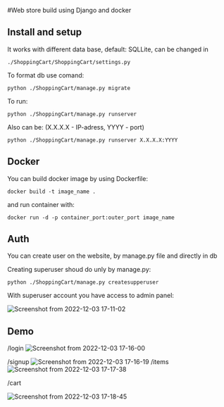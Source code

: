 #Web store build using Django and docker

## Install and setup 

It works with different data base, default: SQLLite, can be changed in 
```
./ShoppingCart/ShoppingCart/settings.py
```
To format db use comand:
```
python ./ShoppingCart/manage.py migrate
```
To run:
```
python ./ShoppingCart/manage.py runserver
```
Also can be: (X.X.X.X - IP-adress, YYYY - port)
```
python ./ShoppingCart/manage.py runserver X.X.X.X:YYYY
```

## Docker

You can build docker image by using Dockerfile:
```
docker build -t image_name .
```
and run container with:
```
docker run -d -p container_port:outer_port image_name
```

## Auth

You can create user on the website, by manage.py file and directly in db

Creating superuser shoud do unly by manage.py:
```
python ./ShoppingCart/manage.py createsupperuser
```
With superuser account you have access to admin panel:

![Screenshot from 2022-12-03 17-11-02](https://user-images.githubusercontent.com/44704482/205447814-8039027c-91e6-4ff1-a235-adaf8b4c299f.png)

## Demo

/login
![Screenshot from 2022-12-03 17-16-00](https://user-images.githubusercontent.com/44704482/205448086-150f4789-6fb6-49dd-bb6f-c413c26e155c.png)

/signup
![Screenshot from 2022-12-03 17-16-19](https://user-images.githubusercontent.com/44704482/205448147-5d142886-20d2-4a9c-a951-31c1b4740300.png)
/items
![Screenshot from 2022-12-03 17-17-38](https://user-images.githubusercontent.com/44704482/205448224-caf9a83b-f3d8-4c17-bcd7-90a20b05172c.png)

/cart

![Screenshot from 2022-12-03 17-18-45](https://user-images.githubusercontent.com/44704482/205448270-4a425d0c-5606-4bcf-9ac4-0443b493885e.png)

